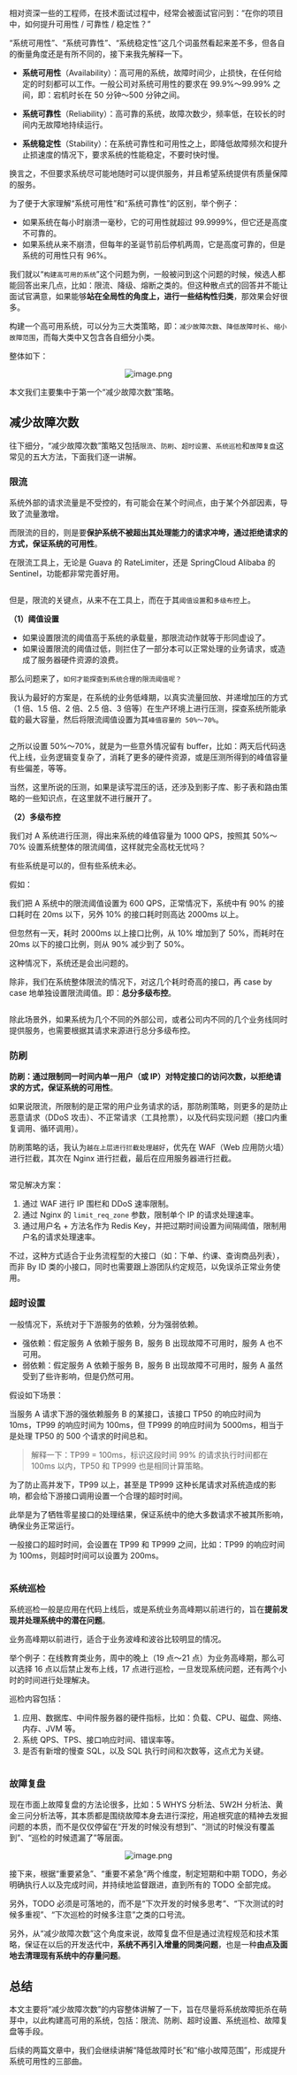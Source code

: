 相对资深一些的工程师，在技术面试过程中，经常会被面试官问到：“在你的项目中，如何提升可用性 / 可靠性 / 稳定性？”

“系统可用性”、“系统可靠性”、“系统稳定性”这几个词虽然看起来差不多，但各自的衡量角度还是有所不同的，接下来我先解释一下。

- **系统可用性**（Availability）：高可用的系统，故障时间少，止损快，在任何给定的时刻都可以工作。一般公司对系统可用性的要求在 99.9%～99.99% 之间，即：宕机时长在 50 分钟～500 分钟之间。

- **系统可靠性**（Reliability）：高可靠的系统，故障次数少，频率低，在较长的时间内无故障地持续运行。

- **系统稳定性**（Stability）：在系统可靠性和可用性之上，即降低故障频次和提升止损速度的情况下，要求系统的性能稳定，不要时快时慢。

换言之，不但要求系统尽可能地随时可以提供服务，并且希望系统提供有质量保障的服务。

为了便于大家理解“系统可用性”和“系统可靠性”的区别，举个例子：

-   如果系统在每小时崩溃一毫秒，它的可用性就超过 99.9999%，但它还是高度不可靠的。
-   如果系统从来不崩溃，但每年的圣诞节前后停机两周，它是高度可靠的，但是系统的可用性只有 96%。

我们就以“`构建高可用的系统`”这个问题为例，一般被问到这个问题的时候，候选人都能回答出来几点，比如：限流、降级、熔断之类的。但这种散点式的回答并不能让面试官满意，如果能够**站在全局性的角度上，进行一些结构性归类**，那效果会好很多。

构建一个高可用系统，可以分为三大类策略，即：`减少故障次数`、`降低故障时长`、`缩小故障范围`，而每大类中又包含各自细分小类。

整体如下：


<p align=center><img src="https://p9-juejin.byteimg.com/tos-cn-i-k3u1fbpfcp/b618bcba094b4f7583ec0c6eb7231f1c~tplv-k3u1fbpfcp-jj-mark:0:0:0:0:q75.image#?w=1117&h=512&s=96079&e=png&b=fffbfb" alt="image.png"  /></p>


本文我们主要集中于第一个“减少故障次数”策略。




## 减少故障次数

往下细分，“减少故障次数”策略又包括`限流`、`防刷`、`超时设置`、`系统巡检`和`故障复盘`这常见的五大方法，下面我们逐一讲解。


### 限流

系统外部的请求流量是不受控的，有可能会在某个时间点，由于某个外部因素，导致了流量激增。

而限流的目的，则是要**保护系统不被超出其处理能力的请求冲垮，通过拒绝请求的方式，保证系统的可用性**。

在限流工具上，无论是 Guava 的 RateLimiter，还是 SpringCloud Alibaba 的 Sentinel，功能都非常完善好用。

<p align=center><img src="https://p3-juejin.byteimg.com/tos-cn-i-k3u1fbpfcp/2ea1a8e448a040c59b8e5652ad37a4fb~tplv-k3u1fbpfcp-jj-mark:0:0:0:0:q75.image#?w=495&h=381&s=56681&e=png&b=ffffff" alt=""  /></p>



但是，限流的关键点，从来不在工具上，而在于其`阈值设置`和`多级布控`上。

**（1）阈值设置**

-   如果设置限流的阈值高于系统的承载量，那限流动作就等于形同虚设了。
-   如果设置限流的阈值过低，则拦住了一部分本可以正常处理的业务请求，或造成了服务器硬件资源的浪费。

那么问题来了，`如何才能探查到系统合理的限流阈值呢？`

我认为最好的方案是，在系统的业务低峰期，以真实流量回放、并递增加压的方式（1 倍、1.5 倍、2 倍、2.5 倍、3 倍等）在生产环境上进行压测，探查系统所能承载的最大容量，然后将限流阈值设置为其`峰值容量的 50%～70%`。

<p align=center><img src="https://p3-juejin.byteimg.com/tos-cn-i-k3u1fbpfcp/50bc8a71af724a30901816d638008b6a~tplv-k3u1fbpfcp-jj-mark:0:0:0:0:q75.image#?w=329&h=304&s=14736&e=png&b=fefefe" alt=""  /></p>


之所以设置 50%～70%，就是为一些意外情况留有 buffer，比如：两天后代码迭代上线，业务逻辑变复杂了，消耗了更多的硬件资源，或是压测所得到的峰值容量有些偏差，等等。

当然，这里所说的压测，如果是读写混压的话，还涉及到影子库、影子表和路由策略的一些知识点，在这里就不进行展开了。



**（2）多级布控**

我们对 A 系统进行压测，得出来系统的峰值容量为 1000 QPS，按照其 50%～70% 设置系统整体的限流阈值，这样就完全高枕无忧吗？

有些系统是可以的，但有些系统未必。

假如：

我们把 A 系统中的限流阈值设置为 600 QPS，正常情况下，系统中有 90% 的接口耗时在 20ms 以下，另外 10% 的接口耗时则高达 2000ms 以上。

但忽然有一天，耗时 2000ms 以上接口比例，从 10% 增加到了 50%，而耗时在 20ms 以下的接口比例，则从 90% 减少到了 50%。

这种情况下，系统还是会出问题的。

除非，我们在系统整体限流的情况下，对这几个耗时奇高的接口，再 case by case 地单独设置限流阈值。即：**总分多级布控**。

<p align=center><img src="https://p3-juejin.byteimg.com/tos-cn-i-k3u1fbpfcp/acac1c3eaf0c4e1695302fbbcf6cd3fa~tplv-k3u1fbpfcp-jj-mark:0:0:0:0:q75.image#?w=721&h=424&s=30929&e=png&b=ffffff" alt=""  /></p>


除此场景外，如果系统为几个不同的外部公司，或者公司内不同的几个业务线同时提供服务，也需要根据其请求来源进行总分多级布控。




### 防刷

**防刷：通过限制同一时间内单一用户（或 IP）对特定接口的访问次数，以拒绝请求的方式，保证系统的可用性**。

如果说限流，所限制的是正常的用户业务请求的话，那防刷策略，则更多的是防止恶意请求（DDoS 攻击）、不正常请求（工具抢票），以及代码实现问题（接口内重复调用、循环调用）。

防刷策略的话，我认为`越在上层进行拦截处理越好`，优先在 WAF（Web 应用防火墙）进行拦截，其次在 Nginx 进行拦截，最后在应用服务器进行拦截。

<p align=center><img src="https://p3-juejin.byteimg.com/tos-cn-i-k3u1fbpfcp/412d7d9ee04b43dead29b29012bade32~tplv-k3u1fbpfcp-jj-mark:0:0:0:0:q75.image#?w=448&h=341&s=36766&e=png&b=ffffff" alt=""  /></p>



常见解决方案：

1. 通过 WAF 进行 IP 围栏和 DDoS 速率限制。
2. 通过 Nginx 的 `limit_req_zone` 参数，限制单个 IP 的请求处理速率。
3. 通过用户名 + 方法名作为 Redis Key，并把过期时间设置为间隔阈值，限制用户名的请求处理速率。

不过，这种方式适合于业务流程型的大接口（如：下单、约课、查询商品列表），而非 By ID 类的小接口，同时也需要跟上游团队约定规范，以免误杀正常业务使用。





### 超时设置

一般情况下，系统对于下游服务的依赖，分为强弱依赖。

-   强依赖：假定服务 A 依赖于服务 B，服务 B 出现故障不可用时，服务 A 也不可用。
-   弱依赖：假定服务 A 依赖于服务 B，服务 B 出现故障不可用时，服务 A 虽然受到了些许影响，但是仍然可用。

假设如下场景：

当服务 A 请求下游的强依赖服务 B 的某接口，该接口 TP50 的响应时间为 10ms，TP99 的响应时间为 100ms，但 TP999 的响应时间为 5000ms，相当于是处理 TP50 的 500 个请求的时间总和。

> 解释一下：TP99 = 100ms，标识这段时间 99% 的请求执行时间都在 100ms 以内，TP50 和 TP999 也是相同计算策略。

为了防止高并发下，TP99 以上，甚至是 TP999 这种长尾请求对系统造成的影响，都会给下游接口调用设置一个合理的超时时间。

此举是为了牺牲零星接口的处理结果，保证系统中的绝大多数请求不被其所影响，确保业务正常运行。

一般接口的超时时间，会设置在 TP99 和 TP999 之间，比如：TP99 的响应时间为 100ms，则超时时间可以设置为 200ms。

<p align=center><img src="https://p3-juejin.byteimg.com/tos-cn-i-k3u1fbpfcp/b84533e30f2f46efac53717bf8cbf940~tplv-k3u1fbpfcp-jj-mark:0:0:0:0:q75.image#?w=357&h=290&s=16072&e=png&b=ffffff" alt=""  /></p>





### 系统巡检

系统巡检一般是应用在代码上线后，或是系统业务高峰期以前进行的，旨在**提前发现并处理系统中的潜在问题**。

业务高峰期以前进行，适合于业务波峰和波谷比较明显的情况。

举个例子：在线教育类业务，周中的晚上（19 点～21 点）为业务高峰期，那么可以选择 16 点以后禁止发布上线，17 点进行巡检，一旦发现系统问题，还有两个小时的时间进行处理解决。

巡检内容包括：

1. 应用、数据库、中间件服务器的硬件指标，比如：负载、CPU、磁盘、网络、内存、JVM 等。
2. 系统 QPS、TPS、接口响应时间、错误率等。
3. 是否有新增的慢查 SQL，以及 SQL 执行时间和次数等，这点尤为关键。

<p align=center><img src="https://p3-juejin.byteimg.com/tos-cn-i-k3u1fbpfcp/9ffe4bcf6117414a803a786f286a2701~tplv-k3u1fbpfcp-jj-mark:0:0:0:0:q75.image#?w=485&h=353&s=45607&e=png&b=fefdfd" alt=""  /></p>






### 故障复盘

现在市面上故障复盘的方法论很多，比如：5 WHYS 分析法、5W2H 分析法、黄金三问分析法等，其本质都是围绕故障本身去进行深挖，用追根究底的精神去发掘问题的本质，而不是仅仅停留在“开发的时候没有想到”、“测试的时候没有覆盖到”、“巡检的时候遗漏了”等层面。


<p align=center><img src="https://p6-juejin.byteimg.com/tos-cn-i-k3u1fbpfcp/98975c2ce00b4f219de247b8978fb04c~tplv-k3u1fbpfcp-jj-mark:0:0:0:0:q75.image#?w=732&h=181&s=26656&e=png&b=ffffff" alt="image.png"  /></p>



接下来，根据“重要紧急”、“重要不紧急”两个维度，制定短期和中期 TODO，务必明确执行人以及完成时间，并持续地监督跟进，直到所有的 TODO 全部完成。

另外，TODO 必须是可落地的，而不是“下次开发的时候多思考”、“下次测试的时候多重视”、“下次巡检的时候多注意”之类的口号流。

另外，从“减少故障次数”这个角度来说，故障复盘不但是通过流程规范和技术策略，保证在以后的开发迭代中，**系统不再引入增量的同类问题**，也是一种**由点及面地去清理现有系统中的存量问题**。





## 总结

本文主要将“减少故障次数”的内容整体讲解了一下，旨在尽量将系统故障扼杀在萌芽中，以此构建高可用的系统，包括：限流、防刷、超时设置、系统巡检、故障复盘等手段。

后续的两篇文章中，我们会继续讲解“降低故障时长”和“缩小故障范围”，形成提升系统可用性的三部曲。